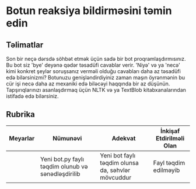 # Botun reaksiya bildirməsini təmin edin

## Təlimatlar

Son bir neçə dərsdə söhbət etmək üçün sadə bir bot proqramlaşdırmısınız. Bu bot siz 'bye' deyənə qədər təsadüfi cavablar verir. 'Niyə' və ya 'necə' kimi konkret şeylər soruşsanız verməli olduğu cavabları daha az təsadüfi edə bilərsinizmi? Botunuzu genişləndirdiyiniz zaman maşın öyrənmənin bu cür işi necə daha az mexaniki edə biləcəyi haqqında bir az düşünün. Tapşırıqlarınızı asanlaşdırmaq üçün NLTK və ya TextBlob kitabxanalarından istifadə edə bilərsiniz.

## Rubrika

| Meyarlar | Nümunəvi | Adekvat | İnkişaf Etdirilməli Olan |
| -------- | -------- | ------- | ------------------------ |
|          | Yeni bot.py faylı təqdim olunub və sənədləşdirilib | Yeni bot faylı təqdim olunsa da, səhvlər mövcuddur | Fayl təqdim edilməyib |